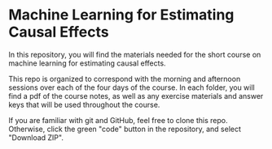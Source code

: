 # Machine Learning for Estimating Causal Effects

In this repository, you will find the materials needed for the short course on machine learning for estimating causal effects. 

This repo is organized to correspond with the morning and afternoon sessions over each of the four days of the course. In each folder, you will find a pdf of the course notes, as well as any exercise materials and answer keys that will be used throughout the course.

If you are familiar with git and GitHub, feel free to clone this repo. Otherwise, click the green "code" button in the repository, and select "Download ZIP".

